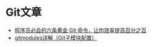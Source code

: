 # Git文章

- [程序员必会的六条黄金 Git 命令，让你效率提高百分之百](https://vikingz.me/pro-git/)
- [gitmodules详解（Git子模块配置）](https://www.jianshu.com/p/c476364fe642)
